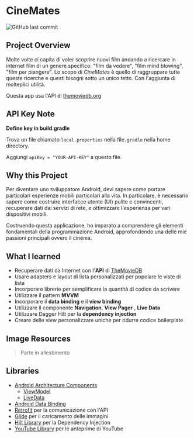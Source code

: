 
# CineMates
![GitHub last commit](https://img.shields.io/github/last-commit/Indisparte/CineMates?style=for-the-badge)
## Project Overview
Molte volte ci capita di voler scoprire nuovi film andando a ricercare in internet film di un genere specifico: "film da vedere", "film mind blowing", "film per piangere". Lo scopo di *CineMates* è quello di raggruppare tutte queste ricerche e questi bisogni sotto un unico tetto. Con l'aggiunta di molteplici utilità.

Questa app usa l'API di  [themoviedb.org](https://www.themoviedb.org/)

## API Key Note
**Define key in build.gradle**

Trova un file chiamato `local.properties` nella file`.gradle` nella home directory.

Aggiungi `apiKey = "YOUR-API-KEY"` a questo file.

## Why this Project

Per diventare uno sviluppatore Android, devi sapere come portare particolari 
esperienze mobili particolari alla vita. In particolare, è necessario sapere come costruire 
interfacce utente (UI) pulite e convincenti, recuperare dati dai servizi di rete, 
e ottimizzare l'esperienza per vari dispositivi mobili. 

Costruendo questa applicazione, ho imparato a comprendere gli elementi fondamentali della programmazione Android, approfondendo una delle mie passioni principali ovvero il cinema.

## What I learned
- Recuperare dati da Internet con l'**API** di [TheMovieDB](https://developers.themoviedb.org/3/getting-started)
- Usare adapters e layout di lista personalizzati per popolare le viste di lista
- Incorporare librerie per semplificare la quantità di codice da scrivere
- Utilizzare il pattern **MVVM**
- Incorporare il **data binding** e il **view binding**
- Utilizzare il componente **Navigation**, **View Pager** , **Live Data**
- Utilizzare Dagger Hilt per la **dependency injection**
- Creare delle view personalizzare uniche per ridurre codice boilerplate

## Image Resources

> Parte in allestimento

## Libraries
- [Android Architecture Components](https://developer.android.com/topic/libraries/architecture/) 
    * [ViewModel](https://developer.android.com/topic/libraries/architecture/viewmodel)
    * [LiveData](https://developer.android.com/topic/libraries/architecture/livedata)
- [Android Data Binding](https://developer.android.com/topic/libraries/data-binding/)
- [Retrofit](http://square.github.io/retrofit/) per la comunicazione con l'API
- [Glide](https://github.com/bumptech/glide) per il caricamento delle immagini
- [Hilt Library](https://developer.android.com/training/dependency-injection/hilt-android) per la Dependency Injection
- [YouTube Library](https://developers.google.com/youtube/android/player) per le anteprime di YouTube 

